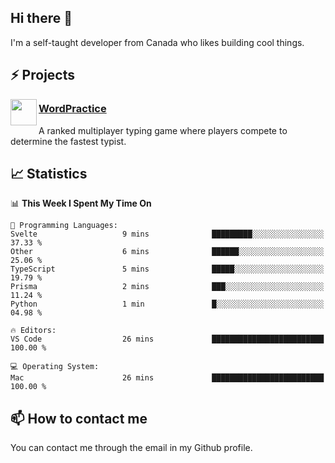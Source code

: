 <h2>Hi there 👋</h2>

<p>I'm a self-taught developer from Canada who likes building cool things.</p>

<h2>⚡ Projects</h2>

<img align="left" src="https://i.imgur.com/6RT8VFO.png" width="42" height="42" />
<h3><a target="_blank" href="https://wordpractice.io/">WordPractice</a></h3>
<p>A ranked multiplayer typing game where players compete to determine the fastest typist.</p>

<h2>📈 Statistics</h2>

<!--START_SECTION:waka-->
📊 **This Week I Spent My Time On** 

```text
💬 Programming Languages: 
Svelte                   9 mins              █████████░░░░░░░░░░░░░░░░   37.33 % 
Other                    6 mins              ██████░░░░░░░░░░░░░░░░░░░   25.06 % 
TypeScript               5 mins              █████░░░░░░░░░░░░░░░░░░░░   19.79 % 
Prisma                   2 mins              ███░░░░░░░░░░░░░░░░░░░░░░   11.24 % 
Python                   1 min               █░░░░░░░░░░░░░░░░░░░░░░░░   04.98 % 

🔥 Editors: 
VS Code                  26 mins             █████████████████████████   100.00 % 

💻 Operating System: 
Mac                      26 mins             █████████████████████████   100.00 % 
```


<!--END_SECTION:waka-->

<h2>📫 How to contact me</h2>

You can contact me through the email in my Github profile.

